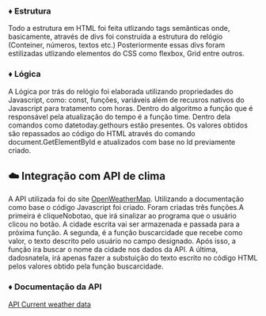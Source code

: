 ### ♦️ Estrutura

Todo a estrutura em HTML foi feita utlizando tags semânticas onde, basicamente, através de divs foi construída a estrutura do relógio (Conteiner, números, textos etc.)	Posteriormente essas divs foram estilizadas utlizando elementos do CSS como flexbox, Grid entre outros.

### ♦️ Lógica

A Lógica por trás do relógio foi elaborada utilizando propriedades do Javascript, como: const, funções, variáveis além de recusros nativos do Javascript para tratamento com horas. Dentro do algoritmo a função que é responsável pela atualização do tempo é a função time. Dentro dela comandos como datetoday.gethours estão presentes. Os valores obtidos são repassados ao código do HTML através do comando document.GetElementById e atualizados com base no Id previamente criado.

## ☁️ Integração com API de clima

A API utilizada foi do site [OpenWeatherMap](https://openweathermap.org/api). Utilizando a documentação como base o código Javascript foi criado. Foram criadas três funções.A primeira é cliqueNobotao, que irá sinalizar ao programa que o usuário clicou no botão. A cidade escrita vai ser armazenada e passada para a próxima função. A segunda, é a função buscarcidade que recebe como valor, o texto descrito pelo usuário no campo designado. Após isso, a função ira buscar o nome da cidade nos dados da API. A última, dadosnatela, irá apenas fazer a substuição do texto escrito no código HTML pelos valores obtido pela função buscarcidade.

### ♦️ Documentação da API

[API Current weather data](https://openweathermap.org/current)
